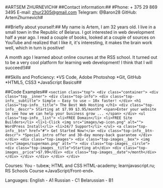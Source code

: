 #ARTSEM ZHURNEVICH#
##Contact information:## 
#Phone: + 375 29 869 3495 E-mail: zhur2305@gmail.com Telegram: @Baron28 GitHub: ArtemZhurnevich#

##Briefly about yourself:##
My name is Artem, I am 32 years old. I live in a small town in the Republic of Belarus. I got interested in web development half a year ago. I read a couple of books, looked at a couple of sources on YouTube and realized that I like it, it's interesting, it makes the brain work well, which in turn is positive!

A month ago I learned about online courses at the RSS school. It turned out to be a very cool platform for learning web development! I think that I will succeed!)##

##Skills and Proficiency:
*VS Code, Adobe Photoshop
*Git, GitHub
*HTML5, CSS3
*JavaScript Basics##

##Code Examples##
`<section class="top">
		<div class="container">
			<div class="top__inner">
				<div class="top-info">
					<div class="top-info__subtitle">
						Simple – Easy to use – 10x faster!
					</div>
					<h1 class="top-info__title">
						The Best Web Hosting
					</h1>
					<div class="top-info__descr">
						Starting at $7.99 $3.95/month*
						<span>Enter your website to see how we can help your business grow ... </span>
					</div>
					<ul class="top-info__list">
						<li>FREE Domain</li>
						<li>FREE Site Builders</li>
						<li>1-Click <img src="images/wp-icon.png" alt=""> WordPress Install</li>
						<li>24/7 Support</li>
					</ul>
					<a class="top-info__btn" href="#"> Get Started Now!</a>
					<div class="top-info__btn-descr">
						*Special intro offer and 30-day money-back guarantee
					</div>
				</div>
				<div class="top-images">
					<div class="top-images__box">
						<img src="images/superman.png" alt="">
						<div class="top-images__circle">
							<div class="top-images__title">Starting at</div>
							<div class="top-images__price">$7.99</div>
							<div class="top-images__date">/month</div>
						</div>
					</div>
				</div>
			</div>
		</div>`



Courses:
You - tubeж;
HTML and CSS HTML-academy;
learnjavascript.ru;
RS Schools Course «JavaScript/Front-end». 



Languages:
English - A1
Russian - С1
Belarussian - B1